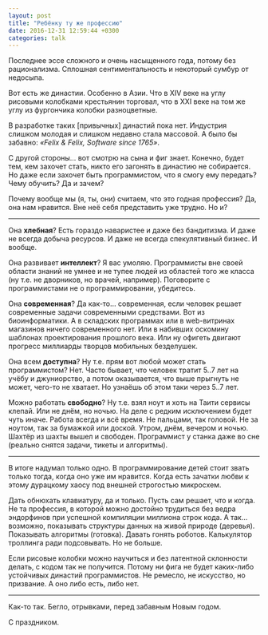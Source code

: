 ```yaml
---
layout: post
title: "Ребёнку ту же профессию"
date: 2016-12-31 12:59:44 +0300
categories: talk
---
```

Последнее эссе сложного и очень насыщенного года, потому без рационализма. Сплошная сентиментальность и некоторый сумбур от недосыпа.

Вот есть же династии. Особенно в Азии. Что в XIV веке на углу рисовыми колобками крестьянин торговал, что в XXI веке на том же углу из фургончика колобки разноцветные.

В разработке таких [привычных] династий пока нет. Индустрия слишком молодая и слишком недавно стала массовой. А было бы забавно: *«Felix & Felix, Software since 1765»*.

С другой стороны… вот смотрю на сына и фиг знает. Конечно, будет тем, кем захочет стать, никто его загонять в династию не собирается. Но даже если захочет быть программистом, что я смогу ему передать? Чему обучить? Да и зачем?

Почему вообще мы (я, ты, они) считаем, что это годная профессия? Да, она нам нравится. Вне неё себя представить уже трудно. Но и?

---

Она **хлебная**? Есть гораздо наваристее и даже без бандитизма. И даже не всегда добыча ресурсов. И даже не всегда спекулятивный бизнес. И вообще.

Она развивает **интеллект**? Я вас умоляю. Программисты вне своей области знаний не умнее и не тупее людей из областей того же класса (ну т.е. не дворников, но врачей, например). Поговорите с программистами не о программировании, убедитесь.

Она **современная**? Да как-то… современная, если человек решает современные задачи современными средствами. Вот из биоинформатики. А в складских программах или в web-витринах магазинов ничего современного нет. Или в набивших оскомину шаблонах проектирования прошлого века. Или ну офигеть двигают прогресс миллиарды творцов мобильных безделушек.

Она всем **доступна**? Ну т.е. прям вот любой может стать программистом? Нет. Часто бывает, что человек тратит 5..7 лет на учёбу и джуниорство, а потом оказывается, что выше прыгнуть не может, чего-то не хватает. Но узнаёшь об этом таки через 5..7 лет.

Можно работать **свободно**? Ну т.е. взял ноут и хоть на Таити сервисы клепай. Или не днём, но ночью. На деле с редким исключением будет чуть иначе. Работа всегда и всё время. Не пальцами, так головой. Не за ноутом, так за бумажкой или доской. Утром, днём, вечером и ночью. Шахтёр из шахты вышел и свободен. Программист у станка даже во сне (реально снятся задачи, тикеты и алгоритмы).

---

В итоге надумал только одно. В программирование детей стоит звать только тогда, когда оно уже им нравится. Когда есть зачатки любви к этому дурацкому хаосу под внешней строгостью микросхем.

Дать обнюхать клавиатуру, да и только. Пусть сам решает, что и когда. Не та профессия, в которой можно достойно трудиться без ведра эндорфинов при успешной компиляции миллиона строк кода. А так… возможно, показывать структуры данных на живой природе (деревья). Показывать алгоритмы (готовка). Давать гонять роботов. Калькулятор троллинга ради подсовывать. Но не больше.

Если рисовые колобки можно научиться и без латентной склонности делать, с кодом так не получится. Потому ни фига не будет каких-либо устойчивых династий программистов. Не ремесло, не искусство, но призвание. А оно либо есть, либо нет.

---

Как-то так. Бегло, отрывками, перед забавным Новым годом.

С праздником.
